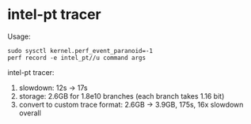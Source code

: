 # intel-pt tracer

Usage:

```shell
sudo sysctl kernel.perf_event_paranoid=-1
perf record -e intel_pt//u command args
```

intel-pt tracer:

1. slowdown: 12s -> 17s
2. storage: 2.6GB for 1.8e10 branches (each branch takes 1.16 bit)
3. convert to custom trace format: 2.6GB -> 3.9GB, 175s, 16x slowdown overall
